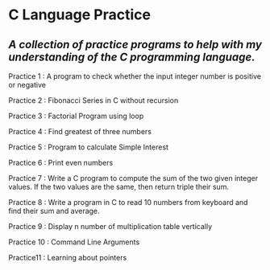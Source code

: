 # C Language Practice 

## *A collection of practice programs to help with my understanding of the C programming language.*

Practice 1 : A program to check whether the input integer number is positive or negative

Practice 2 : Fibonacci Series in C without recursion

Practice 3 : Factorial Program using loop

Practice 4 : Find greatest of three numbers

Practice 5 : Program to calculate Simple Interest

Practice 6 : Print even numbers

Practice 7 : Write a C program to compute the sum of the two given integer values. If the two values are the same, then return triple their sum.

Practice 8 : Write a program in C to read 10 numbers from keyboard and find their sum and average.

Practice 9 : Display n number of multiplication table vertically

Practice 10 : Command Line Arguments

Practice11 : Learning about pointers
